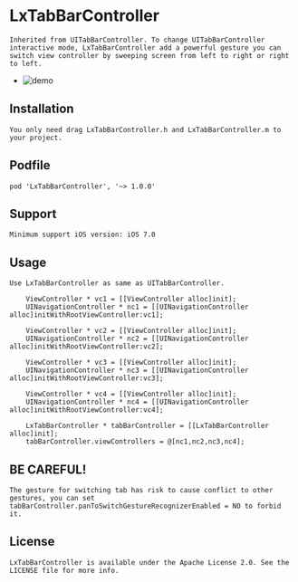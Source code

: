 # LxTabBarController
	Inherited from UITabBarController. To change UITabBarController interactive mode, LxTabBarController add a powerful gesture you can switch view controller by sweeping screen from left to right or right to left.
	
*	![demo](demo.gif)


Installation
------------
    You only need drag LxTabBarController.h and LxTabBarController.m to your project.
Podfile
------------
    pod 'LxTabBarController', '~> 1.0.0'
    
Support
------------
    Minimum support iOS version: iOS 7.0

Usage
----------
`Use LxTabBarController as same as UITabBarController.`

```objc
    ViewController * vc1 = [[ViewController alloc]init];
    UINavigationController * nc1 = [[UINavigationController alloc]initWithRootViewController:vc1];
    
    ViewController * vc2 = [[ViewController alloc]init];
    UINavigationController * nc2 = [[UINavigationController alloc]initWithRootViewController:vc2];
    
    ViewController * vc3 = [[ViewController alloc]init];
    UINavigationController * nc3 = [[UINavigationController alloc]initWithRootViewController:vc3];
    
    ViewController * vc4 = [[ViewController alloc]init];
    UINavigationController * nc4 = [[UINavigationController alloc]initWithRootViewController:vc4];
    
    LxTabBarController * tabBarController = [[LxTabBarController alloc]init];
    tabBarController.viewControllers = @[nc1,nc2,nc3,nc4];
```
BE CAREFUL!
-----------

	The gesture for switching tab has risk to cause conflict to other gestures, you can set tabBarController.panToSwitchGestureRecognizerEnabled = NO to forbid it.
    
License
-----------
    LxTabBarController is available under the Apache License 2.0. See the LICENSE file for more info.

